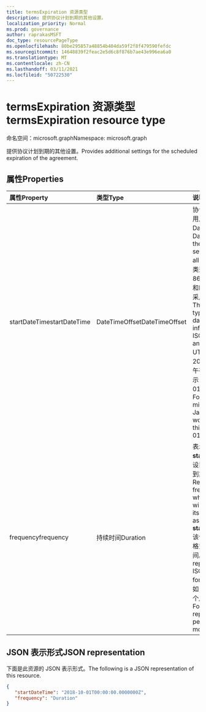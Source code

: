 ```yaml
---
title: termsExpiration 资源类型
description: 提供协议计划到期的其他设置。
localization_priority: Normal
ms.prod: governance
author: raprakasMSFT
doc_type: resourcePageType
ms.openlocfilehash: 80be295857a48854b404da59f2f8f479590fefdc
ms.sourcegitcommit: 14648839f2feac2e5d6c8f876b7ae43e996ea6a0
ms.translationtype: MT
ms.contentlocale: zh-CN
ms.lasthandoff: 03/11/2021
ms.locfileid: "50722530"
---
```

# <a name="termsexpiration-resource-type"></a><span data-ttu-id="f3aa0-103">termsExpiration 资源类型</span><span class="sxs-lookup"><span data-stu-id="f3aa0-103">termsExpiration resource type</span></span>

<span data-ttu-id="f3aa0-104">命名空间：microsoft.graph</span><span class="sxs-lookup"><span data-stu-id="f3aa0-104">Namespace: microsoft.graph</span></span>

<span data-ttu-id="f3aa0-105">提供协议计划到期的其他设置。</span><span class="sxs-lookup"><span data-stu-id="f3aa0-105">Provides additional settings for the scheduled expiration of the agreement.</span></span>

## <a name="properties"></a><span data-ttu-id="f3aa0-106">属性</span><span class="sxs-lookup"><span data-stu-id="f3aa0-106">Properties</span></span>

| <span data-ttu-id="f3aa0-107">属性</span><span class="sxs-lookup"><span data-stu-id="f3aa0-107">Property</span></span>                     | <span data-ttu-id="f3aa0-108">类型</span><span class="sxs-lookup"><span data-stu-id="f3aa0-108">Type</span></span>                      | <span data-ttu-id="f3aa0-109">说明</span><span class="sxs-lookup"><span data-stu-id="f3aa0-109">Description</span></span> |
| :--------------------------- | :------------------------ | :---------- |
| <span data-ttu-id="f3aa0-110">startDateTime</span><span class="sxs-lookup"><span data-stu-id="f3aa0-110">startDateTime</span></span>|<span data-ttu-id="f3aa0-111">DateTimeOffset</span><span class="sxs-lookup"><span data-stu-id="f3aa0-111">DateTimeOffset</span></span> | <span data-ttu-id="f3aa0-112">协议设置为对所有用户过期的 DateTime。</span><span class="sxs-lookup"><span data-stu-id="f3aa0-112">The DateTime when the agreement is set to expire for all users.</span></span> <span data-ttu-id="f3aa0-113">时间戳类型表示采用 ISO 8601 格式的日期和时间信息，始终采用 UTC 时区。</span><span class="sxs-lookup"><span data-stu-id="f3aa0-113">The Timestamp type represents date and time information using ISO 8601 format and is always in UTC time.</span></span> <span data-ttu-id="f3aa0-114">例如，2014 年 1 月 1 日午夜 (UTC) 如下所示：“2014-01-01T00:00:00Z”。</span><span class="sxs-lookup"><span data-stu-id="f3aa0-114">For example, midnight UTC on Jan 1, 2014 would look like this: '2014-01-01T00:00:00Z'.</span></span>|
| <span data-ttu-id="f3aa0-115">frequency</span><span class="sxs-lookup"><span data-stu-id="f3aa0-115">frequency</span></span>| <span data-ttu-id="f3aa0-116">持续时间</span><span class="sxs-lookup"><span data-stu-id="f3aa0-116">Duration</span></span> | <span data-ttu-id="f3aa0-117">表示术语在 **startDateTime** 中设置的首次过期后到期的频率。</span><span class="sxs-lookup"><span data-stu-id="f3aa0-117">Represents the frequency at which the terms will expire, after its first expiration as set in **startDateTime**.</span></span> <span data-ttu-id="f3aa0-118">该值以 ISO 8601 格式表示持续时间。</span><span class="sxs-lookup"><span data-stu-id="f3aa0-118">The value is represented in ISO 8601 format for durations.</span></span> <span data-ttu-id="f3aa0-119">例如， `PT1M` 表示 1 个月的时间段。</span><span class="sxs-lookup"><span data-stu-id="f3aa0-119">For example, `PT1M` represents a time period of 1 month.</span></span>|

## <a name="json-representation"></a><span data-ttu-id="f3aa0-120">JSON 表示形式</span><span class="sxs-lookup"><span data-stu-id="f3aa0-120">JSON representation</span></span>

<span data-ttu-id="f3aa0-121">下面是此资源的 JSON 表示形式。</span><span class="sxs-lookup"><span data-stu-id="f3aa0-121">The following is a JSON representation of this resource.</span></span>

<!-- {
  "blockType": "resource",
  "optionalProperties": [

  ],
  "@odata.type": "microsoft.graph.termsExpiration",
}-->

```json
{
   "startDateTime": "2018-10-01T00:00:00.0000000Z",
   "frequency": "Duration"
}
```

<!-- uuid: 8fcb5dbc-d5aa-4681-8e31-b001d5168d79
2015-10-25 14:57:30 UTC -->
<!--
{
  "type": "#page.annotation",
  "description": "termsExpiration complex type",
  "keywords": "",
  "section": "documentation",
  "tocPath": "",
  "suppressions": []
}
-->


